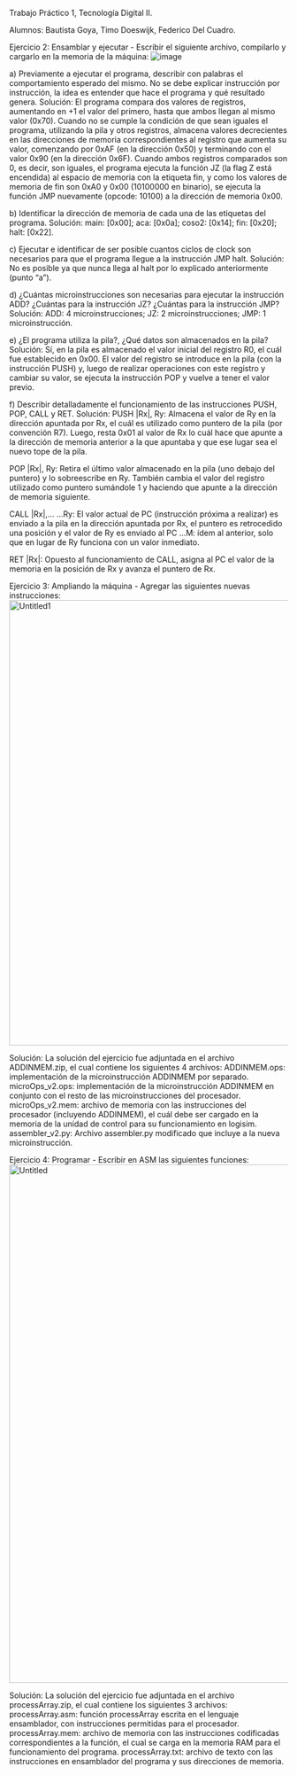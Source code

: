 Trabajo Práctico 1, Tecnología Digital II.

Alumnos: Bautista Goya, Timo Doeswijk, Federico Del Cuadro.

Ejercicio 2:
Ensamblar y ejecutar - Escribir el siguiente archivo, compilarlo y cargarlo en la memoria de la máquina:
![image](https://github.com/user-attachments/assets/a830e215-fe1b-4c8c-98d1-dc9a3495dcd5)

a) Previamente a ejecutar el programa, describir con palabras el comportamiento esperado del mismo. No se debe explicar instrucción por instrucción, la idea es entender que hace el programa y qué resultado genera.
Solución:
El programa compara dos valores de registros, aumentando en +1 el valor del primero, hasta que ambos llegan al mismo valor (0x70). Cuando no se cumple la condición de que sean iguales el programa, utilizando la pila y otros registros, almacena valores decrecientes en las direcciones de memoria correspondientes al registro que aumenta su valor, comenzando por 0xAF (en la dirección 0x50) y terminando con el valor 0x90 (en la dirección 0x6F). Cuando ambos registros comparados son 0, es decir, son iguales, el programa ejecuta la función JZ (la flag Z está encendida) al espacio de memoria con la etiqueta fin, y como los valores de memoria de fin son 0xA0 y 0x00 (10100000 en binario), se ejecuta la función JMP nuevamente (opcode: 10100) a la dirección de memoria 0x00.

b) Identificar la dirección de memoria de cada una de las etiquetas del programa.
Solución:
main: [0x00]; 
aca: [0x0a]; 
coso2: [0x14];
fin: [0x20];
halt: [0x22].

c) Ejecutar e identificar de ser posible cuantos ciclos de clock son necesarios para que el programa llegue a la instrucción JMP halt.
Solución:
No es posible ya que nunca llega al halt por lo explicado anteriormente (punto “a”).

d) ¿Cuántas microinstrucciones son necesarias para ejecutar la instrucción ADD? ¿Cuántas para la instrucción JZ? ¿Cuántas para la instrucción JMP?
Solución:
ADD: 4 microinstrucciones;
JZ: 2 microinstrucciones;
JMP: 1 microinstrucción.
	
e) ¿El programa utiliza la pila?, ¿Qué datos son almacenados en la pila?
Solución:
Sí, en la pila es almacenado el valor inicial del registro R0, el cuál fue establecido en 0x00. El valor del registro se introduce en la pila (con la instrucción PUSH) y, luego de realizar operaciones con este registro y cambiar su valor, se ejecuta la instrucción POP y vuelve a tener el valor previo.

f) Describir detalladamente el funcionamiento de las instrucciones PUSH, POP, CALL y RET.
Solución:
PUSH |Rx|, Ry: Almacena el valor de Ry en la dirección apuntada por Rx, el cuál es utilizado como puntero de la pila (por convención R7). Luego, resta 0x01 al valor de Rx lo cuál hace que apunte a la dirección de memoria anterior a la que apuntaba y que ese lugar sea el nuevo tope de la pila.

POP |Rx|, Ry: Retira el último valor almacenado en la pila (uno debajo del puntero) y lo sobreescribe en Ry. También cambia el valor del registro utilizado como puntero sumándole 1 y haciendo que apunte a la dirección de memoria siguiente.

CALL |Rx|,...
…Ry: El valor actual de PC (instrucción próxima a realizar) es enviado a la pila en la dirección apuntada por Rx, el puntero es retrocedido una posición y el valor de Ry es enviado al PC
…M: ídem al anterior, solo que en lugar de Ry funciona con un valor inmediato.

RET |Rx|: Opuesto al funcionamiento de CALL, asigna al PC el valor de la memoria en la posición de Rx y avanza el puntero de Rx.

Ejercicio 3:
Ampliando la máquina - Agregar las siguientes nuevas instrucciones:
<img width="804" alt="Untitled1" src="https://github.com/user-attachments/assets/e8fcbe6d-ea5d-43ae-b773-6b61a4398b0b">

Solución:
La solución del ejercicio fue adjuntada en el archivo ADDINMEM.zip, el cual contiene los siguientes 4 archivos:
ADDINMEM.ops: implementación de la microinstrucción ADDINMEM por separado.
microOps_v2.ops: implementación de la microinstrucción ADDINMEM en conjunto con el resto de las microinstrucciones del procesador.
microOps_v2.mem: archivo de memoria con las instrucciones del procesador (incluyendo ADDINMEM), el cuál debe ser cargado en la memoria de la unidad de control para su funcionamiento en logisim.
assembler_v2.py: Archivo assembler.py modificado que incluye a la nueva microinstrucción.

Ejercicio 4:
Programar - Escribir en ASM las siguientes funciones:
<img width="936" alt="Untitled" src="https://github.com/user-attachments/assets/1f14b9c5-eba5-42ca-8559-e5a50e4ddbaa">


Solución:
La solución del ejercicio fue adjuntada en el archivo processArray.zip, el cual contiene los siguientes 3 archivos:
processArray.asm: función processArray escrita en el lenguaje ensamblador, con instrucciones permitidas para el procesador.
processArray.mem: archivo de memoria con las instrucciones codificadas correspondientes a la función, el cual se carga en la memoria RAM para el funcionamiento del programa.
processArray.txt: archivo de texto con las instrucciones en ensamblador del programa y sus direcciones de memoria.
